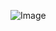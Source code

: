 ![Image](https://github.com/ondert0ny/vegasproj6YKxNf1P688/assets/96879605/28573a2b-82ba-4113-b2a9-2b1748b264a0)


